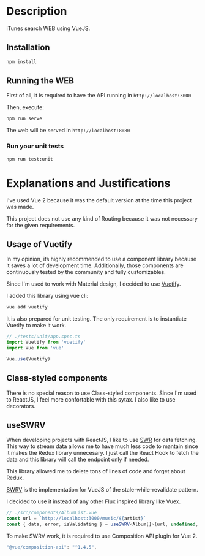 # Description
iTunes search WEB using VueJS.

## Installation
```bash
npm install
```

## Running the WEB

First of all, it is required to have the API running in `http://localhost:3000`

Then, execute:

```bash
npm run serve
```

The web will be served in `http://localhost:8080`

### Run your unit tests
```
npm run test:unit
```

# Explanations and Justifications

I've used Vue 2 because it was the default version at the time this project was made.

This project does not use any kind of Routing because it was not necessary for the given requirements.

## Usage of Vuetify

In my opinion, its highly recommended to use a component library because it saves a lot of development time. Additionally, those components are continuously tested by the community and fully customizables.

Since I'm used to work with Material design, I decided to use [Vuetify](https://vuetifyjs.com/en/).

I added this library using vue cli:

```bash
vue add vuetify
```

It is also prepared for unit testing. The only requirement is to instantiate Vuetify to make it work.

```ts
// ./tests/unit/app.spec.ts
import Vuetify from 'vuetify'
import Vue from 'vue'

Vue.use(Vuetify)
```

## Class-styled components

There is no special reason to use Class-styled components. Since I'm used to ReactJS, I feel more confortable with this sytax. I also like to use decorators.

## useSWRV

When developing projects with ReactJS, I like to use [SWR](https://swr.vercel.app/) for data fetching. This way to stream data allows me to have much less code to mantain since it makes the Redux library unnecesary. I just call the React Hook to fetch the data and this library will call the endpoint only if needed.

This library allowed me to delete tons of lines of code and forget about Redux.

[SWRV](https://github.com/Kong/swrv) is the implementation for VueJS of the stale-while-revalidate pattern.

I decided to use it instead of any other Flux inspired library like Vuex.

```ts
// ./src/components/AlbumList.vue
const url = `http://localhost:3000/music/${artist}`
const { data, error, isValidating } = useSWRV<Album[]>(url, undefined, { revalidateOnFocus: false })
```

To make SWRV work, it is required to use Composition API plugin for Vue 2.

```js
"@vue/composition-api": "^1.4.5",
```

